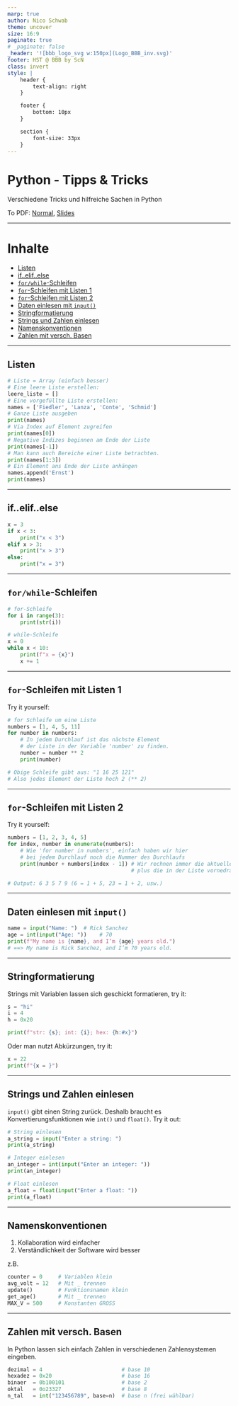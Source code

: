 ```yaml
---
marp: true
author: Nico Schwab
theme: uncover
size: 16:9
paginate: true
# _paginate: false
_header: '![bbb_logo_svg w:150px](Logo_BBB_inv.svg)'
footer: HST @ BBB by ScN
class: invert
style: |
    header {
        text-align: right
    }

    footer {
        bottom: 10px
    }

    section {
        font-size: 33px
    }
---
```


# Python - Tipps & Tricks
Verschiedene Tricks und hilfreiche Sachen in Python

To PDF: [Normal](pdfs/01_funktionen.pdf), [Slides](pdfs/01_funktionen_slides.pdf)

---

# Inhalte
- [Listen](#listen)
- [if..elif..else](#ifelifelse)
- [`for/while`-Schleifen](#forwhile-schleifen)
- [`for`-Schleifen mit Listen 1](#for-schleifen-mit-listen-1)
- [`for`-Schleifen mit Listen 2](#for-schleifen-mit-listen-2)
- [Daten einlesen mit `input()`](#daten-einlesen-mit-input)
- [Stringformatierung](#stringformatierung)
- [Strings und Zahlen einlesen](#strings-und-zahlen-einlesen)
- [Namenskonventionen](#namenskonventionen)
- [Zahlen mit versch. Basen](#zahlen-mit-versch-basen)

---

## Listen
```py
# Liste = Array (einfach besser)
# Eine leere Liste erstellen:
leere_liste = []
# Eine vorgefüllte Liste erstellen:
names = ['Fiedler', 'Lanza', 'Conte', 'Schmid']
# Ganze Liste ausgeben
print(names)
# Via Index auf Element zugreifen
print(names[0])
# Negative Indizes beginnen am Ende der Liste
print(names[-1])
# Man kann auch Bereiche einer Liste betrachten.
print(names[1:3])
# Ein Element ans Ende der Liste anhängen
names.append('Ernst')
print(names)
```

---

## if..elif..else
```python
x = 3
if x < 3:
    print("x < 3")
elif x > 3:
    print("x > 3")
else:
    print("x = 3")
```
---

## `for/while`-Schleifen
```py
# for-Schleife
for i in range(3):
    print(str(i))

# while-Schleife
x = 0
while x < 10:
    print(f"x = {x}")
    x += 1
```

---

## `for`-Schleifen mit Listen 1
Try it yourself:
```python
# for Schleife um eine Liste
numbers = [1, 4, 5, 11]
for number in numbers:
    # In jedem Durchlauf ist das nächste Element
    # der Liste in der Variable 'number' zu finden.
    number = number ** 2
    print(number)

# Obige Schleife gibt aus: "1 16 25 121"
# Also jedes Element der Liste hoch 2 (** 2)
```

---

## `for`-Schleifen mit Listen 2
Try it yourself:
```python
numbers = [1, 2, 3, 4, 5]
for index, number in enumerate(numbers):
    # Wie 'for number in numbers', einfach haben wir hier
    # bei jedem Durchlauf noch die Nummer des Durchlaufs
    print(number + numbers[index - 1]) # Wir rechnen immer die aktuelle Zahl
                                       # plus die in der Liste vornedran.

# Output: 6 3 5 7 9 (6 = 1 + 5, 23 = 1 + 2, usw.)
```

---

## Daten einlesen mit `input()`
```python
name = input("Name: ")  # Rick Sanchez
age = int(input("Age: "))    # 70
print(f"My name is {name}, and I’m {age} years old.")
# ==> My name is Rick Sanchez, and I’m 70 years old.
```

---

## Stringformatierung
Strings mit Variablen lassen sich geschickt formatieren, try it:
```python
s = "hi"
i = 4
h = 0x20

print(f"str: {s}; int: {i}; hex: {h:#x}")
```
Oder man nutzt Abkürzungen, try it:
```python
x = 22
print(f"{x = }")
```

---

## Strings und Zahlen einlesen
`input()` gibt einen String zurück. Deshalb braucht es Konvertierungsfunktionen wie `int()` und `float()`.
Try it out:
```python
# String einlesen
a_string = input("Enter a string: ")
print(a_string)

# Integer einlesen
an_integer = int(input("Enter an integer: "))
print(an_integer)

# Float einlesen
a_float = float(input("Enter a float: "))
print(a_float)
```

---

## Namenskonventionen
1. Kollaboration wird einfacher
2. Verständlichkeit der Software wird besser

z.B.
```python
counter = 0     # Variablen klein
avg_volt = 12   # Mit _ trennen
update()        # Funktionsnamen klein
get_age()       # Mit _ trennen
MAX_V = 500     # Konstanten GROSS
```

---

## Zahlen mit versch. Basen
In Python lassen sich einfach Zahlen in verschiedenen Zahlensystemen eingeben.
```python
dezimal = 4                         # base 10
hexadez = 0x20                      # base 16
binaer  = 0b100101                  # base 2
oktal   = 0o23327                   # base 8
n_tal   = int("123456789", base=n)  # base n (frei wählbar)
```